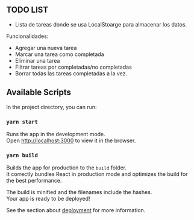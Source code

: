 ## TODO LIST

- Lista de tareas donde se usa LocalStoarge para almacenar los datos.

Funcionalidades:

- Agregar una nueva tarea
- Marcar una tarea como completada
- Eliminar una tarea
- Filtrar tareas por completadas/no completadas
- Borrar todas las tareas completadas a la vez.

## Available Scripts

In the project directory, you can run:

### `yarn start`

Runs the app in the development mode.\
Open [http://localhost:3000](http://localhost:3000) to view it in the browser.

### `yarn build`

Builds the app for production to the `build` folder.\
It correctly bundles React in production mode and optimizes the build for the best performance.

The build is minified and the filenames include the hashes.\
Your app is ready to be deployed!

See the section about [deployment](https://facebook.github.io/create-react-app/docs/deployment) for more information.
